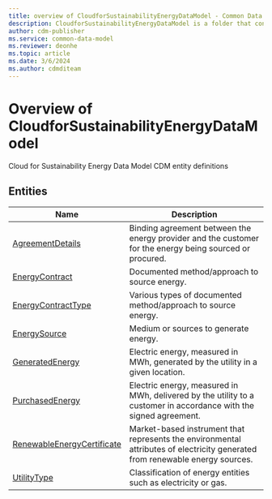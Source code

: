 ```yaml
---
title: overview of CloudforSustainabilityEnergyDataModel - Common Data Model | Microsoft Docs
description: CloudforSustainabilityEnergyDataModel is a folder that contains standard entities related to the Common Data Model.
author: cdm-publisher
ms.service: common-data-model
ms.reviewer: deonhe
ms.topic: article
ms.date: 3/6/2024
ms.author: cdmditeam
---
```


# Overview of CloudforSustainabilityEnergyDataModel

Cloud for Sustainability Energy Data Model CDM entity definitions  

## Entities

|Name|Description|
|---|---|
|[AgreementDetails](AgreementDetails.md)|Binding agreement between the energy provider and the customer for the energy being sourced or procured.|
|[EnergyContract](EnergyContract.md)|Documented method/approach to source energy.|
|[EnergyContractType](EnergyContractType.md)|Various types of documented method/approach to source energy.|
|[EnergySource](EnergySource.md)|Medium or sources to generate energy.|
|[GeneratedEnergy](GeneratedEnergy.md)|Electric energy, measured in MWh, generated by the utility in a given location.|
|[PurchasedEnergy](PurchasedEnergy.md)|Electric energy, measured in MWh, delivered by the utility to a customer in accordance with the signed agreement.|
|[RenewableEnergyCertificate](RenewableEnergyCertificate.md)|Market-based instrument that represents the environmental attributes of electricity generated from renewable energy sources.|
|[UtilityType](UtilityType.md)|Classification of energy entities such as electricity or gas.|
